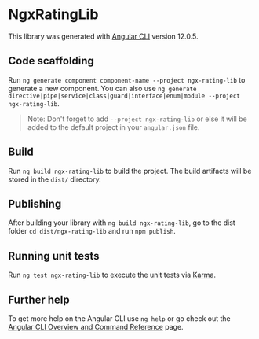 # NgxRatingLib

This library was generated with [Angular CLI](https://github.com/angular/angular-cli) version 12.0.5.

## Code scaffolding

Run `ng generate component component-name --project ngx-rating-lib` to generate a new component. You can also use `ng generate directive|pipe|service|class|guard|interface|enum|module --project ngx-rating-lib`.
> Note: Don't forget to add `--project ngx-rating-lib` or else it will be added to the default project in your `angular.json` file. 

## Build

Run `ng build ngx-rating-lib` to build the project. The build artifacts will be stored in the `dist/` directory.

## Publishing

After building your library with `ng build ngx-rating-lib`, go to the dist folder `cd dist/ngx-rating-lib` and run `npm publish`.

## Running unit tests

Run `ng test ngx-rating-lib` to execute the unit tests via [Karma](https://karma-runner.github.io).

## Further help

To get more help on the Angular CLI use `ng help` or go check out the [Angular CLI Overview and Command Reference](https://angular.io/cli) page.
